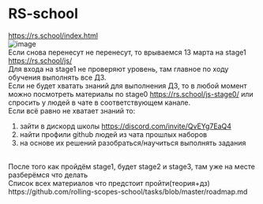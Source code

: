 # RS-school
https://rs.school/index.html<br>
![image](https://user-images.githubusercontent.com/25063289/156641263-34499274-d0aa-4af2-8e99-8d6377aedfee.png)<br>
Если снова перенесут не перенесут, то врываемся 13 марта на stage1 https://rs.school/js/ <br>
Для входа на stage1 не проверяют уровень, там главное по ходу обучения выполнять все ДЗ.<br>
Если не будет хватать знаний для выполнения ДЗ, то в любой момент можно посмотреть материалы по stage0 https://rs.school/js-stage0/ 
или спросить у людей в чате в соответствующем канале.<br>
Если всё равно не хватает знаний то:
1. зайти в дискорд школы https://discord.com/invite/QvEYg7EaQ4
2. найти профили github людей из чата прошлых наборов
3. на основе их решений разобраться/научиться выполнять задания
<br>
После того как пройдём stage1, будет stage2 и stage3, там уже на месте разберёмся что делать
<br>
Список всех материалов что предстоит пройти(теория+дз) https://github.com/rolling-scopes-school/tasks/blob/master/roadmap.md
